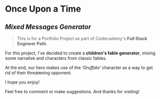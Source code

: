 # Once Upon a Time
## _Mixed Messages Generator_
> This is for a Portfolio Project as part of Codecademy's **Full Stack Engineer Path**.

For this project, I've decided to create a **children's fable generator**, mixing some narrative and characters from classic fables.

At the end, our hero makes use of the _'Gruffalo'_ character as a way to get rid of their threatening opponent.

I hope you enjoy!

Feel free to comment or make suggestions. And thanks for visiting!